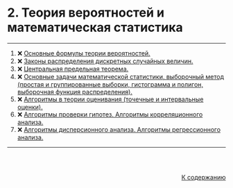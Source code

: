 #

<div id="readme-top">
  <h1>2. Теория вероятностей и математическая статистика</h1>
</div>

<hr/>
<ol>
  <li>❌ <a href="#1"> Основные формулы теории вероятностей.</a></li>
  <li>❌ <a href="#2"> Законы распределения дискретных случайных величин.</a></li>
  <li>❌ <a href="#3"> Центральная предельная теорема.</a></li>
  <li>❌ <a href="#4"> Основные задачи математической статистики, выборочный метод (простая и группированные выборки, гистограмма и полигон, выборочная функция распределения). </a></li>
  <li>❌ <a href="#5"> Алгоритмы в теории оценивания (точечные и интервальные оценки). </a></li>
  <li>❌ <a href="#6"> Алгоритмы проверки гипотез. Алгоритмы корреляционного анализа. </a></li>
  <li>❌ <a href="#6"> Алгоритмы дисперсионного анализа. Алгоритмы регрессионного анализа. </a></li>
</ol>
<hr/>
<br />

##

<p align="right"><a href="#readme-top">К содержанию</a></p>
